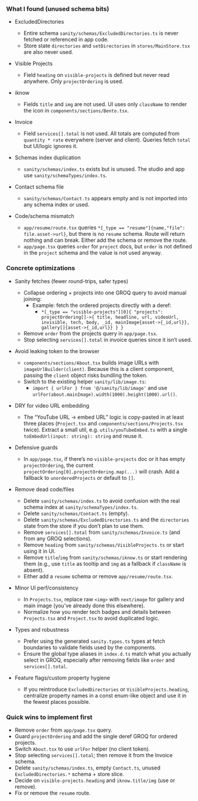 ### What I found (unused schema bits)

- ExcludedDirectories
  - Entire schema `sanity/schemas/ExcludedDirectories.ts` is never fetched or referenced in app code.
  - Store state `directories` and `setDirectories` in `stores/MainStore.tsx` are also never used.

- Visible Projects
  - Field `heading` on `visible-projects` is defined but never read anywhere. Only `projectOrdering` is used.

- iknow
  - Fields `title` and `img` are not used. UI uses only `className` to render the icon in `components/sections/Bento.tsx`.

- Invoice
  - Field `services[].total` is not used. All totals are computed from `quantity * rate` everywhere (server and client). Queries fetch `total` but UI/logic ignores it.

- Schemas index duplication
  - `sanity/schemas/index.ts` exists but is unused. The studio and app use `sanity/schemaTypes/index.ts`.

- Contact schema file
  - `sanity/schemas/Contact.ts` appears empty and is not imported into any schema index or used.

- Code/schema mismatch
  - `app/resume/route.tsx` queries `*[_type == "resume"]{name,"file": file.asset->url}`, but there is no `resume` schema. Route will return nothing and can break. Either add the schema or remove the route.
  - `app/page.tsx` queries `order` for `project` docs, but `order` is not defined in the `project` schema and the value is not used anyway.

### Concrete optimizations

- Sanity fetches (fewer round-trips, safer types)
  - Collapse ordering + projects into one GROQ query to avoid manual joining:
    - Example: fetch the ordered projects directly with a deref:
      - `*[_type == "visible-projects"][0]{ "projects": projectOrdering[]->{ title, headline, url, videoUrl, invisible, tech, body, _id, mainImage{asset->{_id,url}}, gallery[]{asset->{_id,url}} } }`
  - Remove `order` from the projects query in `app/page.tsx`.
  - Stop selecting `services[].total` in invoice queries since it isn’t used.

- Avoid leaking token to the browser
  - `components/sections/About.tsx` builds image URLs with `imageUrlBuilder(client)`. Because this is a client component, passing the `client` object risks bundling the token.
  - Switch to the existing helper `sanity/lib/image.ts`:
    - `import { urlFor } from '@/sanity/lib/image'` and use `urlFor(about.mainImage).width(1000).height(1000).url()`.

- DRY for video URL embedding
  - The “YouTube URL → embed URL” logic is copy-pasted in at least three places (`Project.tsx` and `components/sections/Projects.tsx` twice). Extract a small util, e.g. `utils/youTubeEmbed.ts` with a single `toEmbedUrl(input: string): string` and reuse it.

- Defensive guards
  - In `app/page.tsx`, if there’s no `visible-projects` doc or it has empty `projectOrdering`, the current `projectOrdering[0].projectOrdering.map(...)` will crash. Add a fallback to `unorderedProjects` or default to `[]`.

- Remove dead code/files
  - Delete `sanity/schemas/index.ts` to avoid confusion with the real schema index at `sanity/schemaTypes/index.ts`.
  - Delete `sanity/schemas/Contact.ts` (empty).
  - Delete `sanity/schemas/ExcludedDirectories.ts` and the `directories` state from the store if you don’t plan to use them.
  - Remove `services[].total` from `sanity/schemas/Invoice.ts` (and from any GROQ selections).
  - Remove `heading` from `sanity/schemas/VisibleProjects.ts` or start using it in UI.
  - Remove `title`/`img` from `sanity/schemas/iknow.ts` or start rendering them (e.g., use `title` as tooltip and `img` as a fallback if `className` is absent).
  - Either add a `resume` schema or remove `app/resume/route.tsx`.

- Minor UI perf/consistency
  - In `Projects.tsx`, replace raw `<img>` with `next/image` for gallery and main image (you’ve already done this elsewhere).
  - Normalize how you render tech badges and details between `Projects.tsx` and `Project.tsx` to avoid duplicated logic.

- Types and robustness
  - Prefer using the generated `sanity.types.ts` types at fetch boundaries to validate fields used by the components.
  - Ensure the global type aliases in `index.d.ts` match what you actually select in GROQ, especially after removing fields like `order` and `services[].total`.

- Feature flags/custom property hygiene
  - If you reintroduce `ExcludedDirectories` or `VisibleProjects.heading`, centralize property names in a const enum-like object and use it in the fewest places possible.

### Quick wins to implement first

- Remove `order` from `app/page.tsx` query.
- Guard `projectOrdering` and add the single deref GROQ for ordered projects.
- Switch `About.tsx` to use `urlFor` helper (no client token).
- Stop selecting `services[].total`; then remove it from the Invoice schema.
- Delete `sanity/schemas/index.ts`, empty `Contact.ts`, unused `ExcludedDirectories.*` schema + store slice.
- Decide on `visible-projects.heading` and `iknow.title/img` (use or remove).
- Fix or remove the `resume` route.
